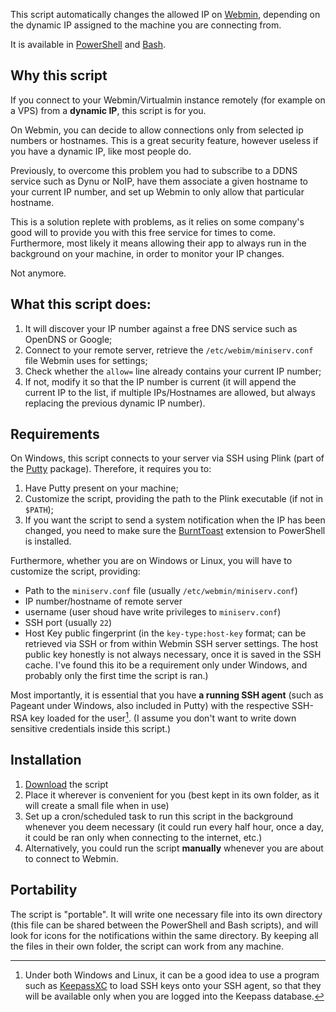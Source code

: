 This script automatically changes the allowed IP on [Webmin](https://github.com/webmin/webmin), depending on the dynamic IP assigned to the machine you are connecting from.

It is available in [PowerShell](https://github.com/unalignedcoder/webmin-ip-update/blob/main/webmin-ip-update.ps1) and [Bash](https://github.com/unalignedcoder/webmin-ip-update/blob/main/webmin-ip-update.sh).

## Why this script
If you connect to your Webmin/Virtualmin instance remotely (for example on a VPS) from a **dynamic IP**, this script is for you.

On Webmin, you can decide to allow connections only from selected ip numbers or hostnames. 
This is a great security feature, however useless if you have a dynamic IP, like most people do.

Previously, to overcome this problem you had to subscribe to a DDNS service such as Dynu or NoIP, have them associate a given hostname to your current IP number, and set up Webmin to only allow that particular hostname.

This is a solution replete with problems, as it relies on some company's good will to provide you with this free service for times to come. 
Furthermore, most likely it means allowing their app to always run in the background on your machine, in order to monitor your IP changes.

Not anymore.

## What this script does:
1) It will discover your IP number against a free DNS service such as OpenDNS or Google;
2) Connect to your remote server, retrieve the `/etc/webim/miniserv.conf` file Webmin uses for settings;
3) Check whether the `allow=` line already contains your current IP number;
4) If not, modify it so that the IP number is current (it will append the current IP to the list, if multiple IPs/Hostnames are allowed, but always replacing the previous dynamic IP number).

## Requirements
On Windows, this script connects to your server via SSH using Plink (part of the [Putty](https://www.chiark.greenend.org.uk/~sgtatham/putty/) package).
Therefore, it requires you to:
1) Have Putty present on your machine;
2) Customize the script, providing the path to the Plink executable (if not in `$PATH`);
3) If you want the script to send a system notification when the IP has been changed, you need to make sure the [BurntToast](https://github.com/Windos/BurntToast) extension to PowerShell is installed.

Furthermore, whether you are on Windows or Linux, you will have to customize the script, providing:
   - Path to the `miniserv.conf` file (usually `/etc/webmin/miniserv.conf`)
   - IP number/hostname of remote server
   - username (user shoud have write privileges to `miniserv.conf`)
   - SSH port (usually `22`)
   - Host Key public fingerprint (in the `key-type:host-key` format; can be retrieved via SSH or from within Webmin SSH server settings. The host public key honestly is not always necessary, once it is saved in the SSH cache. I've found this ito be a requirement only under Windows, and probably only the first time the script is ran.)

Most importantly, it is essential that you have **a running SSH agent** (such as Pageant under Windows, also included in Putty) with the respective SSH-RSA key loaded for the user[^1]. 
(I assume you don't want to write down sensitive credentials inside this script.)

## Installation
1) [Download](https://github.com/unalignedcoder/webmin-ip-update/releases) the script
2) Place it wherever is convenient for you (best kept in its own folder, as it will create a small file when in use)
3) Set up a cron/scheduled task to run this script in the background whenever you deem necessary (it could run every half hour, once a day, it could be ran only when connecting to the internet, etc.)
4) Alternatively, you could run the script **manually** whenever you are about to connect to Webmin.

## Portability
The script is "portable". It will write one necessary file into its own directory (this file can be shared between the PowerShell and Bash scripts), and will look for icons for the notifications within the same directory. By keeping all the files in their own folder, the script can work from any machine.

[^1]:  Under both Windows and Linux, it can be a good idea to use a program such as [KeepassXC](https://github.com/keepassxreboot/keepassxc) to load SSH keys onto your SSH agent, so that they will be available only when you are logged into the Keepass database.
